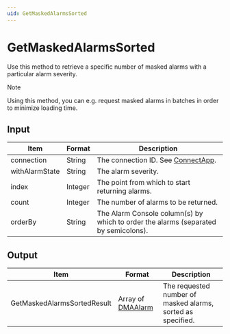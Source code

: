 ```yaml
---
uid: GetMaskedAlarmsSorted
---
```


# GetMaskedAlarmsSorted

Use this method to retrieve a specific number of masked alarms with a particular alarm severity.

> [!NOTE]
> Using this method, you can e.g. request masked alarms in batches in order to minimize loading time.

## Input

| Item           | Format  | Description                                                                         |
|----------------|---------|-------------------------------------------------------------------------------------|
| connection     | String  | The connection ID. See [ConnectApp](xref:ConnectApp).    |
| withAlarmState | String  | The alarm severity.                                                                 |
| index          | Integer | The point from which to start returning alarms.                                     |
| count          | Integer | The number of alarms to be returned.                                                |
| orderBy        | String  | The Alarm Console column(s) by which to order the alarms (separated by semicolons). |

## Output

| Item | Format | Description |
|--|--|--|
| GetMaskedAlarmsSortedResult | Array of [DMAAlarm](xref:DMAAlarm) | The requested number of masked alarms, sorted as specified. |

